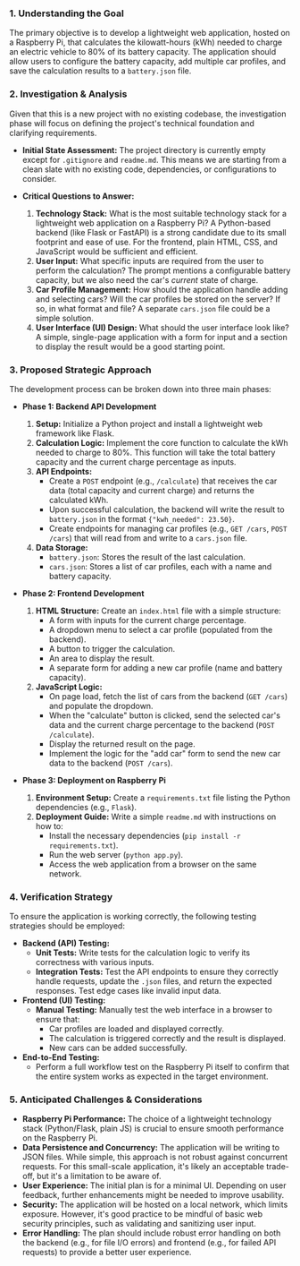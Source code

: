 ### 1. Understanding the Goal

The primary objective is to develop a lightweight web application, hosted on a Raspberry Pi, that calculates the kilowatt-hours (kWh) needed to charge an electric vehicle to 80% of its battery capacity. The application should allow users to configure the battery capacity, add multiple car profiles, and save the calculation results to a `battery.json` file.

### 2. Investigation & Analysis

Given that this is a new project with no existing codebase, the investigation phase will focus on defining the project's technical foundation and clarifying requirements.

*   **Initial State Assessment:** The project directory is currently empty except for `.gitignore` and `readme.md`. This means we are starting from a clean slate with no existing code, dependencies, or configurations to consider.

*   **Critical Questions to Answer:**
    1.  **Technology Stack:** What is the most suitable technology stack for a lightweight web application on a Raspberry Pi? A Python-based backend (like Flask or FastAPI) is a strong candidate due to its small footprint and ease of use. For the frontend, plain HTML, CSS, and JavaScript would be sufficient and efficient.
    2.  **User Input:** What specific inputs are required from the user to perform the calculation? The prompt mentions a configurable battery capacity, but we also need the car's *current* state of charge.
    3.  **Car Profile Management:** How should the application handle adding and selecting cars? Will the car profiles be stored on the server? If so, in what format and file? A separate `cars.json` file could be a simple solution.
    4.  **User Interface (UI) Design:** What should the user interface look like? A simple, single-page application with a form for input and a section to display the result would be a good starting point.

### 3. Proposed Strategic Approach

The development process can be broken down into three main phases:

*   **Phase 1: Backend API Development**
    1.  **Setup:** Initialize a Python project and install a lightweight web framework like Flask.
    2.  **Calculation Logic:** Implement the core function to calculate the kWh needed to charge to 80%. This function will take the total battery capacity and the current charge percentage as inputs.
    3.  **API Endpoints:**
        *   Create a `POST` endpoint (e.g., `/calculate`) that receives the car data (total capacity and current charge) and returns the calculated kWh.
        *   Upon successful calculation, the backend will write the result to `battery.json` in the format `{"kwh_needed": 23.50}`.
        *   Create endpoints for managing car profiles (e.g., `GET /cars`, `POST /cars`) that will read from and write to a `cars.json` file.
    4.  **Data Storage:**
        *   `battery.json`: Stores the result of the last calculation.
        *   `cars.json`: Stores a list of car profiles, each with a name and battery capacity.

*   **Phase 2: Frontend Development**
    1.  **HTML Structure:** Create an `index.html` file with a simple structure:
        *   A form with inputs for the current charge percentage.
        *   A dropdown menu to select a car profile (populated from the backend).
        *   A button to trigger the calculation.
        *   An area to display the result.
        *   A separate form for adding a new car profile (name and battery capacity).
    2.  **JavaScript Logic:**
        *   On page load, fetch the list of cars from the backend (`GET /cars`) and populate the dropdown.
        *   When the "calculate" button is clicked, send the selected car's data and the current charge percentage to the backend (`POST /calculate`).
        *   Display the returned result on the page.
        *   Implement the logic for the "add car" form to send the new car data to the backend (`POST /cars`).

*   **Phase 3: Deployment on Raspberry Pi**
    1.  **Environment Setup:** Create a `requirements.txt` file listing the Python dependencies (e.g., `Flask`).
    2.  **Deployment Guide:** Write a simple `readme.md` with instructions on how to:
        *   Install the necessary dependencies (`pip install -r requirements.txt`).
        *   Run the web server (`python app.py`).
        *   Access the web application from a browser on the same network.

### 4. Verification Strategy

To ensure the application is working correctly, the following testing strategies should be employed:

*   **Backend (API) Testing:**
    *   **Unit Tests:** Write tests for the calculation logic to verify its correctness with various inputs.
    *   **Integration Tests:** Test the API endpoints to ensure they correctly handle requests, update the `.json` files, and return the expected responses. Test edge cases like invalid input data.
*   **Frontend (UI) Testing:**
    *   **Manual Testing:** Manually test the web interface in a browser to ensure that:
        *   Car profiles are loaded and displayed correctly.
        *   The calculation is triggered correctly and the result is displayed.
        *   New cars can be added successfully.
*   **End-to-End Testing:**
    *   Perform a full workflow test on the Raspberry Pi itself to confirm that the entire system works as expected in the target environment.

### 5. Anticipated Challenges & Considerations

*   **Raspberry Pi Performance:** The choice of a lightweight technology stack (Python/Flask, plain JS) is crucial to ensure smooth performance on the Raspberry Pi.
*   **Data Persistence and Concurrency:** The application will be writing to JSON files. While simple, this approach is not robust against concurrent requests. For this small-scale application, it's likely an acceptable trade-off, but it's a limitation to be aware of.
*   **User Experience:** The initial plan is for a minimal UI. Depending on user feedback, further enhancements might be needed to improve usability.
*   **Security:** The application will be hosted on a local network, which limits exposure. However, it's good practice to be mindful of basic web security principles, such as validating and sanitizing user input.
*   **Error Handling:** The plan should include robust error handling on both the backend (e.g., for file I/O errors) and frontend (e.g., for failed API requests) to provide a better user experience.